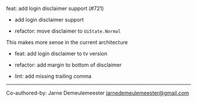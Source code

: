 feat: add login disclaimer support (#721)

* add login disclaimer support

* refactor: move disclaimer to `UiState.Normal`

This makes more sense in the current architecture

* feat: add login disclaimer to tv version

* refactor: add margin to bottom of disclaimer

* lint: add missing trailing comma

---------

Co-authored-by: Jarne Demeulemeester <jarnedemeulemeester@gmail.com>
